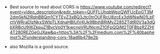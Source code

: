 * Best source to read about CORS is https://www.youtube.com/redirect?event=video_description&redir_token=QUFFLUhqbWpzQWFUcEpGT3M2dm5kN2lRdnBBQm1CYTEyZ3xBQ3Jtc0trOUFRcU8zcEx3dWNwN01LbFctVWRraDlzNkxSWlpTLXdnaHBlUlV4Uk9BbjhBRjMyZ285ZTdtR0V3a3dQbXRBcU9WZkpuZ1BvcVp0Y1kwcnpVRUNicmZ1OFpQQjM2T0FBbzRZZHI4T280REZGeGJXaw&q=https%3A%2F%2Fmedium.com%2F%40baphemot%2Funderstanding-cors-18ad6b478e2b

* also Mozilla is a good source.
